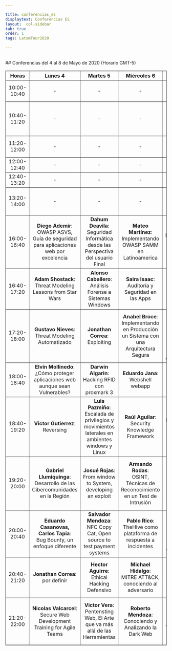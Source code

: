 ```yaml
---

title: conferencias_es
displaytext: Conferencias ES
layout:  col-sidebar
tab: true
order: 1
tags: LatamTour2020

---
```


<br>
## Conferencias del 4 al 8 de Mayo de 2020 (Horario GMT-5)
<br>
<table width="100%" border="1" style="text-align:center;">
  <tr>
    <th width="10%">Horas</th>
    <th width="18%">Lunes 4</th>
    <th width="18%">Martes 5</th>
    <th width="18%">Miércoles 6</th>
    <th width="18%">Jueves 7</th>
    <th width="18%">Viernes 8</th>
  </tr>
  <tr>
    <td>10:00-10:40</td>
    <td>-</td>
    <td>-</td>
    <td>-</td>
    <td>-</td>
    <td><b>Daniel Echeverría</b>:<br>Hacking avanzado con ZAP Proxy</td>
  </tr>
    <tr>
    <td>10:40-11:20</td>
    <td>-</td>
    <td>-</td>
    <td>-</td>
    <td>-</td>
    <td><b>Mikel Rufian</b>:<br>Ciberinteligencia complemento indispensable para las organizaciones</td>
  </tr>
    <tr>
    <td>11:20-12:00</td>
    <td>-</td>
    <td>-</td>
    <td>-</td>
    <td>-</td>
    <td><b>Milagros del Valle, Martín Durán</b>:<br>Purple Team</td>
  </tr>
  <tr>
    <td>12:00-12:40</td>
    <td>-</td>
    <td>-</td>
    <td>-</td>
    <td>-</td>
    <td>break</td>
  </tr>
  <tr>
    <td>12:40-13:20</td>
    <td>-</td>
    <td>-</td>
    <td>-</td>
    <td>-</td>
    <td><b>Lorenzo Martinez</b>:<br>Tema por definir</td>
  </tr>
  <tr>
    <td>13:20-14:00</td>
    <td>-</td>
    <td>-</td>
    <td>-</td>
    <td>-</td>
    <td><b>Paola Perez</b>:<br>Violencia de género digital,comunicaciones seguras</td>
  </tr>
  <tr>
    <td>16:00-16:40</td>
    <td><b>Diego Ademir</b>:<br>OWASP ASVS, Guía de seguridad para aplicaciones web por excelencia</td>
    <td><b>Dahum Deavila</b>:<br>Seguridad Informática desde las Perspectiva del usuario Final</td>
    <td><b>Mateo Martínez</b>:<br>Implementando OWASP SAMM en Latinoamerica</td>
    <td><b>Alejandro Iacobelli, Pablo Garbossa</b>:<br>Bug Bounty, One year later</td>
    <td><b>Jaime Restrepo</b>:<br>Lo que nadie te dijo antes de dedicarte al Bug bounty</td>
  </tr>
<tr>
    <td>16:40-17:20</td>
    <td><b>Adam Shostack</b>:<br>Threat Modeling Lessons from Star Wars</td>
    <td><b>Alonso Caballero</b>:<br>Análisis Forense a Sistemas Windows</td>
    <td><b>Saira Isaac</b>:<br>Auditoría y Seguridad en las Apps</td>
    <td><b>German Schmidt</b>:<br>Principios del Desarrollo Seguro</td>
    <td><b>Juampa Rodríguez</b>:<br>Recolección de Información en infraestructuras internas</td>
  </tr>
<tr>
    <td>17:20-18:00</td>
    <td><b>Gustavo Nieves</b>:<br>Threat Modeling Automatizado</td>
    <td><b>Jonathan Correa</b>:<br>Exploiting</td>
    <td><b>Anabel Broce</b>:<br>Implementando en Producción un Sistema con una Arquitectura Segura</td>
    <td><b>Edgard Salazar</b>:<br>Controles de seguridad más importantes para arquitectos y desarrolladores</td>
    <td><b>Everth Gallegos</b>:<br>Preparando un ambiente de pruebas para apps con Xamarin</td>
  </tr>
<tr>
    <td>18:00-18:40</td>
    <td><b>Elvin Mollinedo</b>:<br>¿Cómo proteger aplicaciones web aunque sean Vulnerables?</td>
    <td><b>Darwin Algarin</b>:<br>Hacking RFID con proxmark 3</td>
    <td><b>Eduardo Jana</b>:<br>Webshell webapp</td>
    <td><b>Sandy Palma</b>:<br>La Gobernanza de la Información</td>
    <td><b>Juan Quiñe</b>:<br>Cómo generar valor a través del informe de Ethical hacking</td>
  </tr>
<tr>
    <td>18:40-19:20</td>
    <td><b>Victor Gutierrez</b>:<br>Reversing</td>
    <td><b>Luis Pazmiño</b>:<br>Escalada de privilegios y movimientos laterales en ambientes windows y Linux</td>
    <td><b>Raúl Aguilar</b>:<br>Security Knowledge Framework</td>
    <td><b>Fernando Vela</b>:<br>SOC y Threat Intelligence</td>
    <td><b>Ramiro Pulgar</b>:<br>Cyber Red Team, el equipo auditor de controles de seguridad</td>
  </tr>
<tr>
    <td>19:20-20:00</td>
    <td><b>Gabriel Llumiquinga</b>:<br>Desarrollo de las Cibercomunidades en la Región</td>
    <td><b>Josué Rojas</b>:<br>From window to System, developing an exploit</td>
    <td><b>Armando Rodas</b>:<br>OSINT, Técnicas de Reconocimiento en un Test de Intrusión</td>
    <td><b>Eduardo Snape</b>:<br>Gestión de seguridad con ISM3, la alternativa luego de un Pentest</td>
    <td><b>Rodrigo Valero</b>:<br>Protección de acceso a las aplicaciones bajo Secure Access Service Edge</td>
  </tr>
<tr>
    <td>20:00-20:40</td>
    <td><b>Eduardo Casanovas, Carlos Tapia</b>:<br>Bug Bounty, un enfoque diferente</td>
    <td><b>Salvador Mendoza</b>:<br>NFC Copy Cat, Open source to test payment systems</td>
    <td><b>Pablo Rico</b>:<br>TheHive como plataforma de respuesta a incidentes</td>
    <td><b>Rafael Monterroza</b>:<br>Machine Learning aplicado a la Ciberseguridad</td>
    <td><b>Amilcar de León</b>:<br>Ingeniería social, el arte o la ciencia del hackeo de personas?</td>
  </tr>
<tr>
    <td>20:40-21:20</td>
    <td><b>Jonathan Correa</b>:<br>por definir</td>
    <td><b>Hector Aguirre</b>:<br>Ethical Hacking Defensivo</td>
    <td><b>Michael Hidalgo</b>:<br>MITRE ATT&CK, conociendo al adversario</td>
    <td><b>Hubert de Mercado</b>:<br>Seguridad REST API, Lo bueno, lo malo y lo feo</td>
    <td><b>Elezer Pineda</b>:<br>Threat Hunting sin colores</td>
  </tr>
<tr>
    <td>21:20-22:00</td>
    <td><b>Nicolas Valcarcel</b>:<br>Secure Web Development Training for Agile Teams</td>
    <td><b>Victor Vera</b>:<br>Pentensting Web, El Arte que va más allá de las Herramientas</td>
    <td><b>Roberto Mendoza</b>:<br>Conociendo y Analizando la Dark Web</td>
    <td><b>Ricardo Supo</b>:<br>Hacking en tiempos de COVID-19, Transformación Digital sin Controles</td>
    <td><b>Gonzalo Nina</b>:<br>Técnicas efectivas de Ingeniería Social a través de redes sociales</td>
  </tr>
</table>
